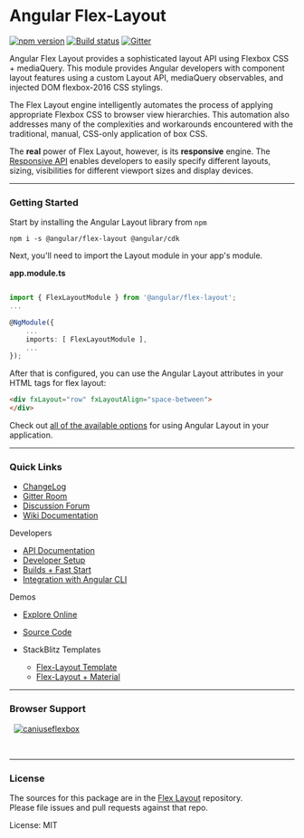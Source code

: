 # Angular Flex-Layout

[![npm version](https://badge.fury.io/js/%40angular%2Fflex-layout.svg)](https://www.npmjs.com/package/%40angular%2Fflex-layout)
[![Build status](https://circleci.com/gh/angular/flex-layout.svg?style=svg)](https://circleci.com/gh/angular/flex-layout)
[![Gitter](https://badges.gitter.im/angular/flex-layout.svg)](https://gitter.im/angular/flex-layout)

Angular Flex Layout provides a sophisticated layout API using Flexbox CSS + mediaQuery.
This module provides Angular developers with component layout features using a
custom Layout API, mediaQuery observables, and injected DOM flexbox-2016 CSS stylings.

The Flex Layout engine intelligently automates the process of applying appropriate
Flexbox CSS to browser view hierarchies. This automation also addresses many of the
complexities and workarounds encountered with the traditional, manual, CSS-only application of box CSS.

The **real** power of Flex Layout, however, is its **responsive** engine. The
[Responsive API](https://github.com/angular/flex-layout/wiki/Responsive-API) enables developers to easily specify
different layouts, sizing, visibilities for different viewport sizes and display devices.

---
### Getting Started

Start by installing the Angular Layout library from `npm`

`npm i -s @angular/flex-layout @angular/cdk`

Next, you'll need to import the Layout module in your app's module.

**app.module.ts**

```ts

import { FlexLayoutModule } from '@angular/flex-layout';
...

@NgModule({
    ...
    imports: [ FlexLayoutModule ],
    ...
});
```

After that is configured, you can use the Angular Layout attributes in your HTML tags for flex layout:
```html
<div fxLayout="row" fxLayoutAlign="space-between">
</div>
```

Check out [all of the available options](https://github.com/angular/flex-layout/wiki/Declarative-API-Overview) for using Angular Layout in your application.

---

### Quick Links

*  [ChangeLog](https://github.com/angular/flex-layout/blob/master/CHANGELOG.md)
*  [Gitter Room](https://gitter.im/angular/flex-layout)
*  [Discussion Forum](https://groups.google.com/forum/#!forum/angular-flex-layout)
*  [Wiki Documentation](https://github.com/angular/flex-layout/wiki)

Developers

*  [API Documentation](https://github.com/angular/flex-layout/wiki/API-Documentation)
*  [Developer Setup](https://github.com/angular/flex-layout/wiki/Developer-Setup)
*  [Builds + Fast Start](https://github.com/angular/flex-layout/wiki/Fast-Starts)
*  [Integration with Angular CLI](https://github.com/angular/flex-layout/wiki/Using-Angular-CLI)

Demos

*  [Explore Online](https://tburleson-layouts-demos.firebaseapp.com/)
*  [Source Code](https://github.com/angular/flex-layout/blob/master/src/apps/demo-app/src/app/app.module.ts)

* StackBlitz Templates

  *  [Flex-Layout Template](https://stackblitz.com/edit/angular-flex-layout-seed)
  *  [Flex-Layout + Material](https://stackblitz.com/edit/angular-material-flex-layout-seed?file=app%2Fapp.module.ts)

----

### Browser Support
&nbsp;
<a href="http://caniuse.com/#feat=flexbox" target="_blank">
![caniuseflexbox](https://cloud.githubusercontent.com/assets/210413/21288118/917e3faa-c440-11e6-9b08-28aff590c7ae.png)
</a>

<br/>

---

### License

The sources for this package are in the [Flex Layout](https://github.com/angular/flex-layout) repository. <br/>
Please file issues and pull requests against that repo.

License: MIT
